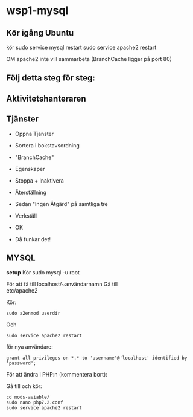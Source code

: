 # wsp1-mysql

## Kör igång Ubuntu
kör
  sudo service mysql restart
  sudo service apache2 restart

OM apache2 inte vill sammarbeta (BranchCache ligger på port 80)
## Följ detta steg för steg:

## Aktivitetshanteraren

## Tjänster

* Öppna Tjänster

* Sortera i bokstavsordning

* "BranchCache"

* Egenskaper

* Stoppa + Inaktivera

* Återställning

* Sedan "Ingen Åtgärd" på samtliga tre

* Verkställ

* OK

* Då funkar det!

## MYSQL

**setup**
Kör
	sudo mysql -u root
	
För att få till localhost/~användarnamn
Gå till 	
	etc/apache2

Kör:

	sudo a2enmod userdir
Och


	sudo service apache2 restart
	
	
för nya användare:
	
	grant all privileges on *.* to 'username'@'localhost' identified by 'password';


För att ändra i PHP:n (kommentera bort):

Gå till och kör:

	
	cd mods-aviable/
	sudo nano php7.2.conf
	sudo service apache2 restart
